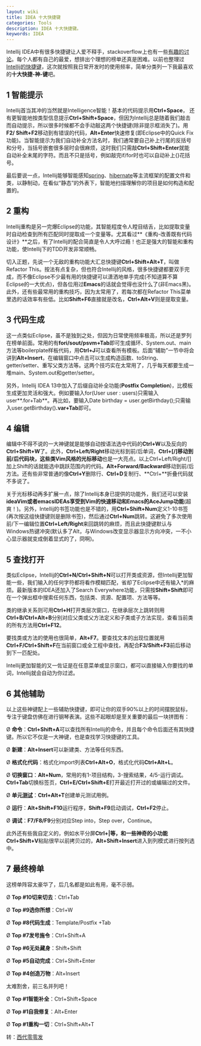 ```yaml
---
layout: wiki
title: IDEA 十大快捷键
categories: Tools
description: IDEA 十大快捷键。
keywords: IDEA
---
```


Intellij IDEA中有很多快捷键让人爱不释手，stackoverflow上也有一些[有趣的讨论](http://stackoverflow.com/questions/294167/what-are-the-most-useful-intellij-idea-keyboard-shortcuts)。每个人都有自己的最爱，想排出个理想的榜单还真是困难。以前也整理过[Intellij的快捷键](http://blog.csdn.net/dc_726/article/details/9531281)，这次就按照我日常开发时的使用频率，简单分类列一下我最喜欢的**十大快捷-神-键**吧。

## 1 智能提示

Intellij首当其冲的当然就是Intelligence智能！基本的代码提示用**Ctrl+Space**， 还有更智能地按类型信息提示**Ctrl+Shift+Space**，但因为Intellij总是随着我们敲击而自动提示，所以很多时候都不会手动敲这两个快捷键(除非提示框消失了)。用**F2/ Shift+F2**移动到有错误的代码，**Alt+Enter**快速修复(即Eclipse中的Quick Fix功能)。当智能提示为我们自动补全方法名时，我们通常要自己补上行尾的反括号和分号，当括号嵌套很多层时会很麻烦，这时我们只需敲**Ctrl+Shift+Enter**就能自动补全末尾的字符。而且不只是括号，例如敲完if/for时也可以自动补上{}花括号。

最后要说一点，Intellij能够智能感知[spring](http://lib.csdn.net/base/javaee "Java EE知识库")、[hibernate](http://lib.csdn.net/base/javaee "Java EE知识库")等主流框架的配置文件和类，以静制动，在看似“静态”的外表下，智能地扫描理解你的项目是如何构造和配置的。

## 2 重构

Intellij重构是另一完爆Eclipse的功能，其智能程度令人瞠目结舌，比如提取变量时自动检查到所有匹配同时提取成一个变量等。尤其看过**《重构-改善既有代码设计》**之后，有了Intellij的配合简直是令人大呼过瘾！也正是强大的智能和重构功能，使Intellij下的TDD开发非常顺畅。

切入正题，先说一个无敌的重构功能大汇总快捷键**Ctrl+Shift+Alt+T**，叫做Refactor This。按法有点复杂，但也符合Intellij的风格，很多快捷键都要双手完成，而不像Eclipse不少最有用的快捷键可以潇洒地单手完成(不知道算不算Eclipse的一大优点)，但各位用过**Emacs**的话就会觉得也没什么了(非Emacs黑)。此外，还有些最常用的重构技巧，因为太常用了，若每次都在Refactor This菜单里选的话效率有些低。比如**Shift+F6**直接就是改名，**Ctrl+Alt+V**则是提取变量。

## 3 代码生成

这一点类似Eclipse，虽不是独到之处，但因为日常使用频率极高，所以还是罗列在榜单前面。常用的有**fori/sout/psvm+Tab**即可生成循环、System.out、main方法等boilerplate样板代码，用**Ctrl+J**可以查看所有模板。后面“辅助”一节中将会讲到**Alt+Insert**，在编辑窗口中点击可以生成构造函数、toString、getter/setter、重写父类方法等。这两个技巧实在太常用了，几乎每天都要生成一堆main、System.out和getter/setter。

另外，Intellij IDEA 13中加入了后缀自动补全功能(**Postfix Completion**)，比模板生成更加灵活和强大。例如要输入for(User user : users)只需输入user**.for+Tab**。再比如，要输入Date birthday = user.getBirthday();只需输入user.getBirthday()**.var+Tab**即可。

## 4 编辑

编辑中不得不说的一大神键就是能够自动按语法选中代码的**Ctrl+W**以及反向的**Ctrl+Shift+W**了。此外，**Ctrl+Left/Right**移动光标到前/后单词，**Ctrl+[/]**移动到前/后代码块，这些**类Vim风格的光标移动**也是一大亮点。以上Ctrl+Left/Right/[]加上Shift的话就能选中跳跃范围内的代码。**Alt+Forward/Backward**移动到前/后方法。还有些非常普通的像**Ctrl+Y**删除行、**Ctrl+D**复制行、**Ctrl+**折叠代码就不多说了。

关于光标移动再多扩展一点，除了Intellij本身已提供的功能外，我们还可以安装**ideaVim或者emacsIDEAs享受到Vim的快速移动和Emacs的AceJump功能**(超爽！)。另外，Intellij的书签功能也是不错的，用**Ctrl+Shift+Num**定义1-10书签(再次按这组快捷键则是删除书签)，然后通过**Ctrl+Num**跳转。这避免了多次使用前/下一编辑位置**Ctrl+Left/Right**来回跳转的麻烦，而且此快捷键默认与Windows热键冲突(默认多了Alt，与Windows改变显示器显示方向冲突，一不小心显示器就变成倒着显式的了，冏啊)。

## 5 查找打开

类似Eclipse，Intellij的**Ctrl+N/Ctrl+Shift+N**可以打开类或资源，但Intellij更加智能一些，我们输入的任何字符都将看作模糊匹配，省却了Eclipse中还有输入*的麻烦。最新版本的IDEA还加入了Search Everywhere功能，只需按**Shift+Shift**即可在一个弹出框中搜索任何东西，包括类、资源、配置项、方法等等。

类的继承关系则可用**Ctrl+H**打开类层次窗口，在继承层次上跳转则用**Ctrl+B/Ctrl+Alt+B**分别对应父类或父方法定义和子类或子方法实现，查看当前类的所有方法用**Ctrl+F12**。

要找类或方法的使用也很简单，**Alt+F7**。要查找文本的出现位置就用**Ctrl+F/Ctrl+Shift+F**在当前窗口或全工程中查找，再配合**F3/Shift+F3**前后移动到下一匹配处。

Intellij更加智能的又一佐证是在任意菜单或显示窗口，都可以直接输入你要找的单词，Intellij就会自动为你过滤。

## 6 其他辅助

以上这些神键配上一些辅助快捷键，即可让你的双手90%以上的时间摆脱鼠标，专注于键盘仿佛在进行钢琴表演。这些不起眼却是至关重要的最后一块拼图有：

Ø  **命令**：**Ctrl+Shift+A**可以查找所有Intellij的命令，并且每个命令后面还有其快捷键。所以它不仅是一大神键，也是查找学习快捷键的工具。

Ø  **新建**：**Alt+Insert**可以新建类、方法等任何东西。

Ø  **格式化代码**：格式化import列表**Ctrl+Alt+O**，格式化代码**Ctrl+Alt+L**。

Ø  **切换窗口**：**Alt+Num**，常用的有1-项目结构，3-搜索结果，4/5-运行调试。**Ctrl+Tab**切换标签页，**Ctrl+E/Ctrl+Shift+E**打开最近打开过的或编辑过的文件。

Ø  **单元[测试](http://lib.csdn.net/base/softwaretest "软件测试知识库")**：**Ctrl+Alt+T**创建单元测试用例。

Ø  **运行**：**Alt+Shift+F10**运行程序，**Shift+F9**启动调试，**Ctrl+F2**停止。

Ø  **调试**：**F7/F8/F9**分别对应Step into，Step over，Continue。

此外还有些我自定义的，例如水平分屏**Ctrl+|**等，和一些神奇的小功能**Ctrl+Shift+V**粘贴很早以前拷贝过的，**Alt+Shift+Insert**进入到列模式进行按列选中。

## 7 最终榜单

这榜单阵容太豪华了，后几名都是如此有用，毫不示弱。

Ø  **Top #10切来切去**：Ctrl+Tab

Ø  **Top #9选你所想**：Ctrl+W

Ø  **Top #8代码生成**：Template/Postfix +Tab

Ø  **Top #7发号施令**：Ctrl+Shift+A

Ø  **Top #6无处藏身**：Shift+Shift

Ø  **Top #5自动完成**：Ctrl+Shift+Enter

Ø  **Top #4创造万物**：Alt+Insert

太难割舍，前三名并列吧！

Ø  **Top #1智能补全**：Ctrl+Shift+Space

Ø  **Top #1自我修复**：Alt+Enter

Ø  **Top #1重构一切**：Ctrl+Shift+Alt+T

转：[西代零零发](http://blog.csdn.net/dc_726/article/details/42784275)
